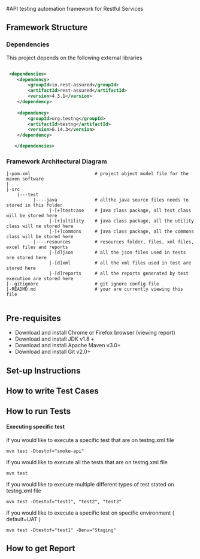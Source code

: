 #API testing automation framework for Restful Services

## Framework Structure
### Dependencies
This project depends on the following external libraries
```Xml

 <dependencies>
   	<dependency>
   		<groupId>io.rest-assured</groupId>
   		<artifactId>rest-assured</artifactId>
   		<version>4.3.1</version>
   	</dependency>
   			
   	<dependency>
   		<groupId>org.testng</groupId>
   		<artifactId>testng</artifactId>
   		<version>6.14.3</version>
   	</dependency>

   </dependencies>
```
### Framework Architectural Diagram
```
|-pom.xml                        # project object model file for the maven software
|
|-src
    |---test
          |----java              # allthe java source files needs to stored in this folder
                |-[+]testcase    # java class package, all test class will be stored here
                |-[+]ultility    # java class package, all the utility class will ne stored here
                |-[+]commons     # java class package, all the commons class will be stored here
          |----resources         # resources folder, files, xml files, excel files and reports
                |-[d]json        # all the json files used in tests are stored here
                |-[d]xml         # all the xml files used in test are stored here
                |-[d]reports     # all the reports generated by test execution are stored here
|-.gitignore                     # git ignore config file
|-READMD.md                      # your are currently viewing this file
    
```
## Pre-requisites
* Download and install Chrome or Firefox browser (viewing report)
* Download and install JDK v1.8 +
* Download and install Apache Maven v3.0+
* Download and install Git v2.0+

## Set-up Instructions 

## How to write Test Cases

## How to run Tests
#### Executing specific test 
If you would like to execute a specific test that are on testng.xml file
```shell script
mvn test -Dtestof="smoke-api"
```
If you would like to execute all the tests that are on testng.xml file
```shell script
mvn test 
```
If you would like to execute multiple different types of test stated on testng.xml file
```shell script
mvn test -Dtestof="test1", "test2", "test3"
```
If you would like to execute a specific test on specific environment ( default=UAT )
```shell script
mvn test -Dtestof="test1" -Denv="Staging"
```

## How to get Report
